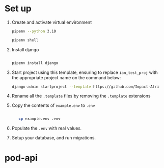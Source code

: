 # Set up

1. Create and activate virtual environment

   ```bash
   pipenv --python 3.10
   
   pipenv shell
   ```
3. Install django

   ```bash
   
   pipenv install django
   ```
5. Start project using this template, ensuring to replace `ian_test_proj` with the appropriate project name on the command below:

    ```bash
    django-admin startproject --template https://github.com/Impact-Africa-Network/ian-django-template/archive/main.zip ian_test_proj .
    ```
4. Rename all the `.template` files by removing the `.template` extensions

5. Copy the contents of `example.env` to `.env`

    ```bash
    
       cp example.env .env
     ```

6. Populate the `.env` with real values.

7. Setup your database, and run migrations.
# pod-api
